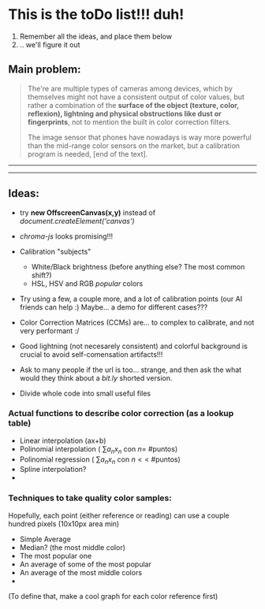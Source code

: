 # This is the toDo list!!! duh!

1. Remember all the ideas, and place them below
2. .. we'll figure it out

## Main problem:
> The're are multiple types of cameras among devices, which by themselves might not have a consistent output of color values, but rather a combination of the **surface of the object (texture, color, reflexion), lightning and physical obstructions like dust or fingerprints**, not to mention the built in color correction filters.
>
> The image sensor that phones have nowadays is way more powerful than the mid-range color sensors on the market, but a calibration program is needed, [end of the text].

---
---

## Ideas:

- try **new OffscreenCanvas(x,y)** instead of *document.createElement('canvas')* 
- *chroma-js* looks promising!!! 

- Calibration "subjects"
    - White/Black brightness (before anything else? The most common shift?)
    - HSL, HSV and RGB *popular* colors
- Try using a few, a couple more, and a lot of calibration points (our AI friends can help :)
Maybe... a demo for different cases??? 
- Color Correction Matrices (CCMs) are... to complex to calibrate, and not very performant :/
- Good lightning (not necesarely consistent) and colorful background is crucial to avoid self-comensation artifacts!!!
- Ask to many people if the url is too... strange, and then ask the what would they think about a *bit.ly* shorted version.
- Divide whole code into small useful files

### Actual functions to describe color correction (as a lookup table)

- Linear interpolation (ax+b)
- Polinomial interpolation ( $\sum a_n x_n$ con $n=$ #puntos)
- Polinomial regression ( $\sum a_n x_n$ con $n<<$ #puntos) 
- Spline interpolation? 
- 

### Techniques to take quality color samples:

Hopefully, each point (either reference or reading) can use a couple hundred pixels (10x10px area min)

- Simple Average
- Median? (the most middle color)
- The most popular one
- An average of some of the most popular
- An average of the most middle colors
- 

(To define that, make a cool graph for each color reference first)

